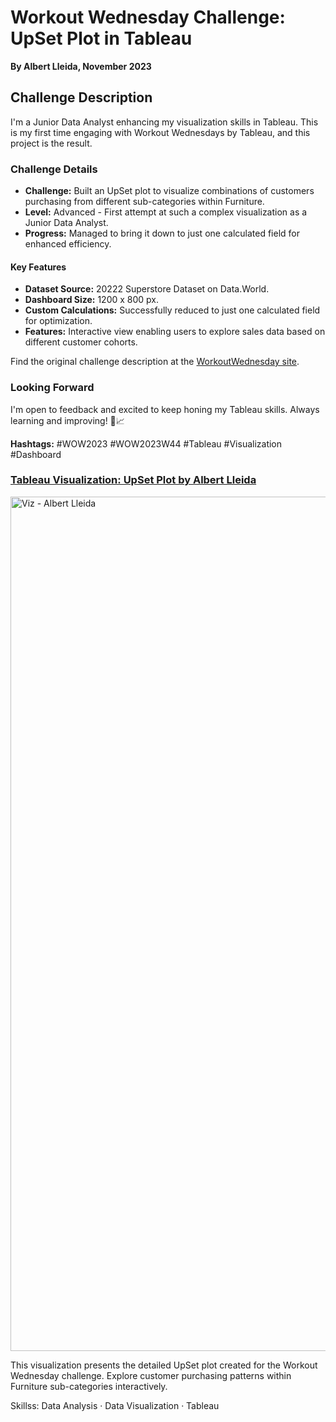# Workout Wednesday Challenge: UpSet Plot in Tableau
**By Albert Lleida, November 2023**

## Challenge Description

I'm a Junior Data Analyst enhancing my visualization skills in Tableau. This is my first time engaging with Workout Wednesdays by Tableau, and this project is the result.

### Challenge Details

- **Challenge:** Built an UpSet plot to visualize combinations of customers purchasing from different sub-categories within Furniture.
- **Level:** Advanced - First attempt at such a complex visualization as a Junior Data Analyst.
- **Progress:** Managed to bring it down to just one calculated field for enhanced efficiency.

#### Key Features

- **Dataset Source:** 20222 Superstore Dataset on Data.World.
- **Dashboard Size:** 1200 x 800 px.
- **Custom Calculations:** Successfully reduced to just one calculated field for optimization.
- **Features:** Interactive view enabling users to explore sales data based on different customer cohorts.

Find the original challenge description at the [WorkoutWednesday site](https://workout-wednesday.com/2023w44tab).

### Looking Forward

I'm open to feedback and excited to keep honing my Tableau skills. Always learning and improving! 🚀📈

**Hashtags:** #WOW2023 #WOW2023W44 #Tableau #Visualization #Dashboard

### [Tableau Visualization: UpSet Plot by Albert Lleida](https://public.tableau.com/app/profile/albert1030/viz/UpSetPlot-WOW2023W44/Historia1?publish=yes)

<img width="1367" alt="Viz - Albert Lleida" src="https://github.com/alleida23/Tableau_Viz_Challenges/assets/124719215/052c360b-b7a8-43b4-b184-b9ad31a46b8f">


This visualization presents the detailed UpSet plot created for the Workout Wednesday challenge. Explore customer purchasing patterns within Furniture sub-categories interactively.

Skillss: Data Analysis · Data Visualization · Tableau

